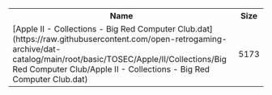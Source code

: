 <table>
<tr><th>Name</th><th>Size</th></tr>
<tr><td>[Apple II - Collections - Big Red Computer Club.dat](https://raw.githubusercontent.com/open-retrogaming-archive/dat-catalog/main/root/basic/TOSEC/Apple/II/Collections/Big Red Computer Club/Apple II - Collections - Big Red Computer Club.dat)</td><td>5173</td></tr>
</table>
